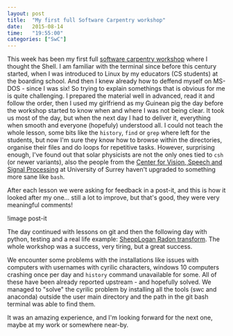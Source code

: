```yaml
---
layout: post
title:  "My first full Software Carpentry workshop"
date:   2015-08-14
time:   "19:55:00"
categories: ["SwC"]
---
```


This week has been my first full [software carpentry workshop][swc]
where I thought the Shell. I am familiar with the terminal since
before this century started, when I was introduced to Linux by my
educators (CS students) at the boarding school. And then I knew
already how to deffend myself on MS-DOS - since I was six!
So trying to explain somethings that is obvious for me is quite
challenging. I prepared the material well in advanced, read it
and follow the order, then I used my girlfriend as my Guinean pig
the day before the workshop started to know when and where I was
not being clear.  It took us most of the day, but when the next
day I had to deliver it, everything when smooth and everyone
(hopefuly) understood all.  I could not teach the whole lesson,
some bits like the `history`, `find` or `grep` where left
for the students, but now I'm sure they know how to browse
within the directories, organise their files and do loops
for repetitive tasks.  However, surprising enough, I've found out
that solar physicists are not the only ones tied to `csh`
(or newer variants), also the people from the [Center for Vision,
Speech and Signal Processing][cvssp] at University of Surrey
haven't upgraded to something more sane like `bash`.

After each lesson we were asking for feedback in a post-it,
and this is how it looked after my one... still a lot to improve,
but that's good, they were very meaningful comments!

!image post-it

The day continued with lessons on git and then the following
day with python, testing and a real life example: [SheppLogan
Radon transform][example]. The whole workshop was a success, very
tiring, but a great success.

We encounter some problems with the installations like issues with
computers with usernames with cyrilic characters, windows 10 computers
crashing once per day and `history` command unavailable for some.
All of these have been already reported upstream - and hopefully
solved.  We managed to "solve" the cyrilic problem by installing all
the tools (swc and anaconda) outside the user main directory and
the path in the git bash terminal was able to find them.

It was an amazing experience, and I'm looking forward for the next
one, maybe at my work or somewhere near-by.

[swc]: http://software-carpentry.org
[cvssp]: http://www.surrey.ac.uk/cvssp/
[example]: https://github.com/WillScottJackson/SheppLoganSCWExamples/blob/master/RadonTransformNotebook.ipynb